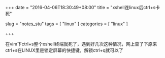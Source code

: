 +++
date = "2016-04-06T18:30:49+08:00"
title = "xshell连linux后ctrl+s卡死"

slug = "notes_stu"
tags = [ "linux" ]
categories = [
  "linux"
]

+++

在vim下ctrl+s整个xshell终端就死了，遇到好几次这种情况，网上查了下原来ctrl+s在LINUX里是锁定屏幕的快捷键，解锁ctrl+q就可以了
